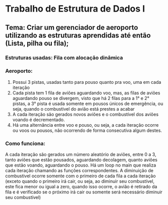# Trabalho de Estrutura de Dados I
## Tema: Criar um gerenciador de aeroporto utilizando as estruturas aprendidas até então (Lista, pilha ou fila);

### Estruturas usadas: Fila com alocação dinâmica

### Aeroporto:
1. Possui 3 pistas, usadas tanto para pouso quanto pra voo, uma em cada iteração
2. Cada pista tem 1 fila de aviões aguardando voo, mas, as filas de aviões aguardando pouso se divergem, visto que há 2 filas para a 1° e 2° pistas, a 3° pista é usada somente em pousos únicos de emergência, ou seja, quando o combustivel do avião está prestes a acabar
3. A cada iteração são gerados novos aviões e o combustível dos aviões voando é decrementado.
4. Há uma alternância entre voo e pouso, ou seja, a cada iteração ocorre ou voos ou pousos, não ocorrendo de forma consecutiva algum destes.

### Como funciona: 
A cada iteração são gerados um número aleatório de aviões, entre 0 a 3, tanto aviões que estão pousados, aguardando decolagem, quanto aviões que estão voando, aguardando o pouso.
Há um loop no main que realiza cada iteração chamando as funções correspondentes.
A diminuição de combustivel ocorre somente com o primeiro de cada fila a cada iteração (exceto quando o primeiro irá cair, ou seja, ao diminuir seu combustível, este fica menor ou igual a zero, quando isso ocorre, o avião é retirado da fila e é verificado se o próximo irá cair ou somente será necessário diminuir seu combustível)
